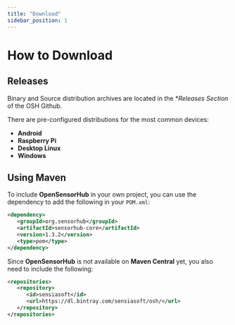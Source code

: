 ```yaml
---
title: "Download"
sidebar_position: 1
---
```



# How to Download


## Releases
Binary and Source distribution archives are located in the **Releases Section* of the OSH Github.

There are pre-configured distributions for the most common devices:
- **Android**
- **Raspberry Pi**
- **Desktop Linux**
- **Windows**

<!-- See the [Install Section](LINK) for instructions on how to setup **OSH** on your device.  -->


## Using Maven
To include **OpenSensorHub** in your own project, you can use the dependency to add the following in your `POM.xml`:

```xml
<dependency>
   <groupId>org.sensorhub</groupId>
   <artifactId>sensorhub-core</artifactId>
   <version>1.3.2</version>
   <type>pom</type>
</dependency> 
```

Since **OpenSensorHub** is not available on **Maven Central** yet, you also need to include the following:

```xml
<repositories>
   <repository>
      <id>sensiasoft</id>
      <url>https://dl.bintray.com/sensiasoft/osh/</url>
   </repository>
</repositories>
```